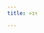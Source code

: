 ```yaml
---
title: ०३१

---
```

<div class="js_include" includetitle="false" newlevelforh1="2" unfilled url="../vetAla-panchavimshatikA/024/"></div>